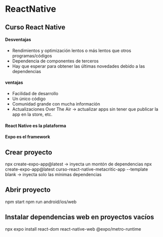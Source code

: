 # ReactNative

## Curso React Native

#### Desventajas
- Rendimientos y optimización lentos o más lentos que otros programas/códigos 
- Dependencia de componentes de terceros
- Hay que esperar para obtener las últimas novedades debido a las dependencias


#### ventajas
- Facilidad de desarrollo
- Un único código
- Comunidad grande con mucha información
- Actualizaciones Over The Air -> actualizar apps sin tener que publicar la app en la store, etc.


#### React Native es la plataforma
#### Expo es el framework


## Crear proyecto
npx create-expo-app@latest -> inyecta un montón de dependencias
npx create-expo-app@latest curso-react-native-metacritic-app --template blank -> inyecta solo las mínimas dependencias

## Abrir proyecto 
npm start
npm run android/ios/web

## Instalar dependencias web en proyectos vacíos
npx expo install react-dom react-native-web @expo/metro-runtime

